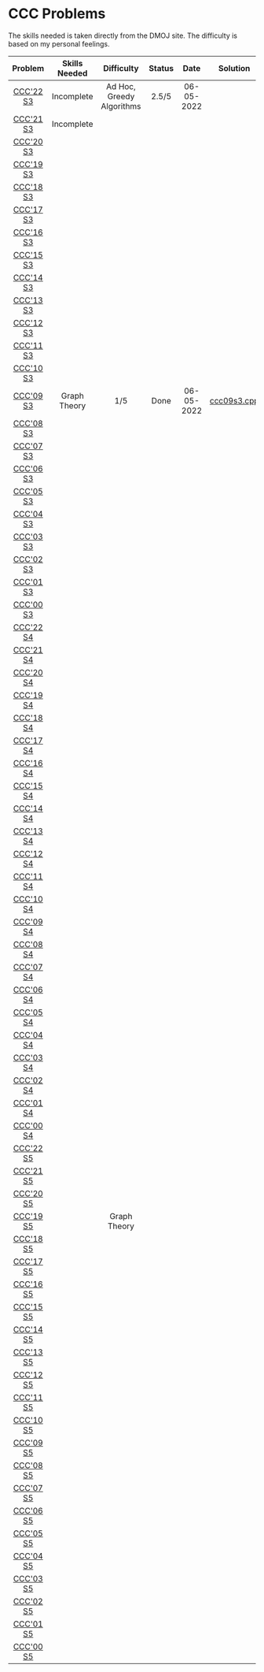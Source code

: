 # CCC Problems
The skills needed is taken directly from the DMOJ site. The difficulty is based on my personal feelings. 

Problem | Skills Needed | Difficulty | Status | Date | Solution
:---:|:---:|:---:|:---: | :---: | :---: 
[CCC'22 S3](https://dmoj.ca/problem/ccc22s3) | Incomplete |Ad Hoc, Greedy Algorithms | 2.5/5 | 06-05-2022 |
[CCC'21 S3](https://dmoj.ca/problem/ccc21s3) | Incomplete | | |
[CCC'20 S3](https://dmoj.ca/problem/ccc20s3) |  | | |
[CCC'19 S3](https://dmoj.ca/problem/ccc19s3) |  | | |
[CCC'18 S3](https://dmoj.ca/problem/ccc18s3) |  | | |
[CCC'17 S3](https://dmoj.ca/problem/ccc17s3) |  | | |
[CCC'16 S3](https://dmoj.ca/problem/ccc16s3) |  | ||
[CCC'15 S3](https://dmoj.ca/problem/ccc15s3) |  | ||
[CCC'14 S3](https://dmoj.ca/problem/ccc14s3) |   | ||
[CCC'13 S3](https://dmoj.ca/problem/ccc13s3) |  | ||
[CCC'12 S3](https://dmoj.ca/problem/ccc12s3) |  | ||
[CCC'11 S3](https://dmoj.ca/problem/ccc11s3) |  | ||
[CCC'10 S3](https://dmoj.ca/problem/ccc10s3) |  | ||
[CCC'09 S3](https://dmoj.ca/problem/ccc09s3) | Graph Theory | 1/5| Done | 06-05-2022 |[ccc09s3.cpp](ccc09s3.cpp) |
[CCC'08 S3](https://dmoj.ca/problem/ccc08s3) |  | ||
[CCC'07 S3](https://dmoj.ca/problem/ccc07s3) |  | ||
[CCC'06 S3](https://dmoj.ca/problem/ccc06s3) |  | ||
[CCC'05 S3](https://dmoj.ca/problem/ccc05s3) |  | ||
[CCC'04 S3](https://dmoj.ca/problem/ccc04s3) |  | ||
[CCC'03 S3](https://dmoj.ca/problem/ccc03s3) |  | ||
[CCC'02 S3](https://dmoj.ca/problem/ccc02s3) |  | ||
[CCC'01 S3](https://dmoj.ca/problem/ccc01s3) |  | ||
[CCC'00 S3](https://dmoj.ca/problem/ccc00s3) |  | ||
[CCC'22 S4](https://dmoj.ca/problem/ccc22s4) |  | | |
[CCC'21 S4](https://dmoj.ca/problem/ccc21s4) |  | | |
[CCC'20 S4](https://dmoj.ca/problem/ccc20s4) |  | | |
[CCC'19 S4](https://dmoj.ca/problem/ccc19s4) |  | |
[CCC'18 S4](https://dmoj.ca/problem/ccc18s4) |  | ||
[CCC'17 S4](https://dmoj.ca/problem/ccc17s4) |  | ||
[CCC'16 S4](https://dmoj.ca/problem/ccc16s4) |  | ||
[CCC'15 S4](https://dmoj.ca/problem/ccc15s4) |  | ||
[CCC'14 S4](https://dmoj.ca/problem/ccc14s4) |  | ||
[CCC'13 S4](https://dmoj.ca/problem/ccc13s4) |  | ||
[CCC'12 S4](https://dmoj.ca/problem/ccc12s4) |  | ||
[CCC'11 S4](https://dmoj.ca/problem/ccc11s4) |  | ||
[CCC'10 S4](https://dmoj.ca/problem/ccc10s4) |  | ||
[CCC'09 S4](https://dmoj.ca/problem/ccc09s4) |  | ||
[CCC'08 S4](https://dmoj.ca/problem/ccc08s4) |  | ||
[CCC'07 S4](https://dmoj.ca/problem/ccc07s4) |  | ||
[CCC'06 S4](https://dmoj.ca/problem/ccc06s4) |  | ||
[CCC'05 S4](https://dmoj.ca/problem/ccc05s4) |  | ||
[CCC'04 S4](https://dmoj.ca/problem/ccc04s4) |  | ||
[CCC'03 S4](https://dmoj.ca/problem/ccc03s4) |  | ||
[CCC'02 S4](https://dmoj.ca/problem/ccc02s4) |  | ||
[CCC'01 S4](https://dmoj.ca/problem/ccc01s4) |  | ||
[CCC'00 S4](https://dmoj.ca/problem/ccc00s4) |  | ||
[CCC'22 S5](https://dmoj.ca/problem/ccc22s5) |  | | |
[CCC'21 S5](https://dmoj.ca/problem/ccc21s5) |  | | |
[CCC'20 S5](https://dmoj.ca/problem/ccc20s5) |  | | |
[CCC'19 S5](https://dmoj.ca/problem/ccc19s5) |  | Graph Theory |
[CCC'18 S5](https://dmoj.ca/problem/ccc18s5) |  | ||
[CCC'17 S5](https://dmoj.ca/problem/ccc17s5) |  | ||
[CCC'16 S5](https://dmoj.ca/problem/ccc16s5) |  | ||
[CCC'15 S5](https://dmoj.ca/problem/ccc15s5) |  | ||
[CCC'14 S5](https://dmoj.ca/problem/ccc14s5) |  | ||
[CCC'13 S5](https://dmoj.ca/problem/ccc13s5) |  | ||
[CCC'12 S5](https://dmoj.ca/problem/ccc12s5) |  | ||
[CCC'11 S5](https://dmoj.ca/problem/ccc11s5) |  | ||
[CCC'10 S5](https://dmoj.ca/problem/ccc10s5) |  | ||
[CCC'09 S5](https://dmoj.ca/problem/ccc09s5) |  | ||
[CCC'08 S5](https://dmoj.ca/problem/ccc08s5) |  | ||
[CCC'07 S5](https://dmoj.ca/problem/ccc07s5) |  | ||
[CCC'06 S5](https://dmoj.ca/problem/ccc06s5) |  | ||
[CCC'05 S5](https://dmoj.ca/problem/ccc05s5) |  | ||
[CCC'04 S5](https://dmoj.ca/problem/ccc04s5) |  | ||
[CCC'03 S5](https://dmoj.ca/problem/ccc03s5) |  | ||
[CCC'02 S5](https://dmoj.ca/problem/ccc02s5) |  | ||
[CCC'01 S5](https://dmoj.ca/problem/ccc01s5) |  | ||
[CCC'00 S5](https://dmoj.ca/problem/ccc00s5) |  | ||